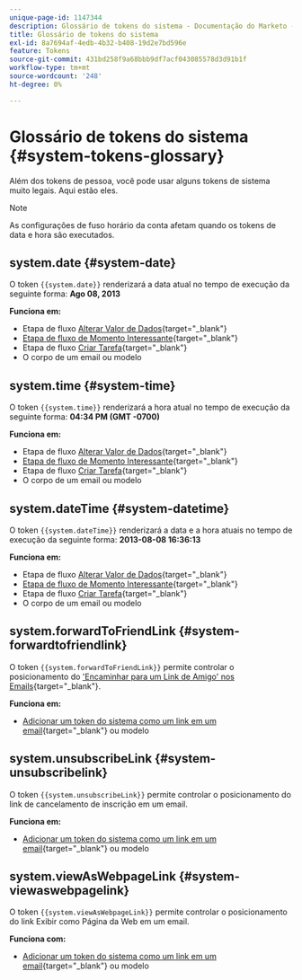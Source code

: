 ```yaml
---
unique-page-id: 1147344
description: Glossário de tokens do sistema - Documentação do Marketo - Documentação do produto
title: Glossário de tokens do sistema
exl-id: 8a7694af-4edb-4b32-b408-19d2e7bd596e
feature: Tokens
source-git-commit: 431bd258f9a68bbb9df7acf043085578d3d91b1f
workflow-type: tm+mt
source-wordcount: '248'
ht-degree: 0%

---
```


# Glossário de tokens do sistema {#system-tokens-glossary}

Além dos tokens de pessoa, você pode usar alguns tokens de sistema muito legais. Aqui estão eles.

>[!NOTE]
>
>As configurações de fuso horário da conta afetam quando os tokens de data e hora são executados.

## system.date {#system-date}

O token `{{system.date}}` renderizará a data atual no tempo de execução da seguinte forma: **Ago 08, 2013**

**Funciona em:**

* Etapa de fluxo [Alterar Valor de Dados](/help/marketo/product-docs/core-marketo-concepts/smart-campaigns/flow-actions/change-data-value.md){target="_blank"}
* [Etapa de fluxo de Momento Interessante](/help/marketo/product-docs/core-marketo-concepts/smart-campaigns/flow-actions/interesting-moment.md){target="_blank"}
* Etapa de fluxo [Criar Tarefa](/help/marketo/product-docs/core-marketo-concepts/smart-campaigns/salesforce-flow-actions/create-task.md){target="_blank"}
* O corpo de um email ou modelo

## system.time {#system-time}

O token `{{system.time}}` renderizará a hora atual no tempo de execução da seguinte forma: **04:34 PM (GMT -0700)**

**Funciona em:**

* Etapa de fluxo [Alterar Valor de Dados](/help/marketo/product-docs/core-marketo-concepts/smart-campaigns/flow-actions/change-data-value.md){target="_blank"}
* [Etapa de fluxo de Momento Interessante](/help/marketo/product-docs/core-marketo-concepts/smart-campaigns/flow-actions/interesting-moment.md){target="_blank"}
* Etapa de fluxo [Criar Tarefa](/help/marketo/product-docs/core-marketo-concepts/smart-campaigns/salesforce-flow-actions/create-task.md){target="_blank"}
* O corpo de um email ou modelo

## system.dateTime {#system-datetime}

O token `{{system.dateTime}}` renderizará a data e a hora atuais no tempo de execução da seguinte forma: **2013-08-08 16:36:13**

**Funciona em:**

* Etapa de fluxo [Alterar Valor de Dados](/help/marketo/product-docs/core-marketo-concepts/smart-campaigns/flow-actions/change-data-value.md){target="_blank"}
* [Etapa de fluxo de Momento Interessante](/help/marketo/product-docs/core-marketo-concepts/smart-campaigns/flow-actions/interesting-moment.md){target="_blank"}
* Etapa de fluxo [Criar Tarefa](/help/marketo/product-docs/core-marketo-concepts/smart-campaigns/salesforce-flow-actions/create-task.md){target="_blank"}
* O corpo de um email ou modelo

## system.forwardToFriendLink {#system-forwardtofriendlink}

O token `{{system.forwardToFriendLink}}` permite controlar o posicionamento do [&#39;Encaminhar para um Link de Amigo&#39; nos Emails](/help/marketo/product-docs/email-marketing/general/functions-in-the-editor/forward-to-a-friend-link-in-emails.md){target="_blank"}.

**Funciona em:**

* [Adicionar um token do sistema como um link em um email](/help/marketo/product-docs/email-marketing/general/using-tokens/add-a-system-token-as-a-link-in-an-email.md){target="_blank"} ou modelo

## system.unsubscribeLink {#system-unsubscribelink}

O token `{{system.unsubscribeLink}}` permite controlar o posicionamento do link de cancelamento de inscrição em um email.

**Funciona em:**

* [Adicionar um token do sistema como um link em um email](/help/marketo/product-docs/email-marketing/general/using-tokens/add-a-system-token-as-a-link-in-an-email.md){target="_blank"} ou modelo

## system.viewAsWebpageLink {#system-viewaswebpagelink}

O token `{{system.viewAsWebpageLink}}` permite controlar o posicionamento do link Exibir como Página da Web em um email.

**Funciona com:**

* [Adicionar um token do sistema como um link em um email](/help/marketo/product-docs/email-marketing/general/using-tokens/add-a-system-token-as-a-link-in-an-email.md){target="_blank"} ou modelo
